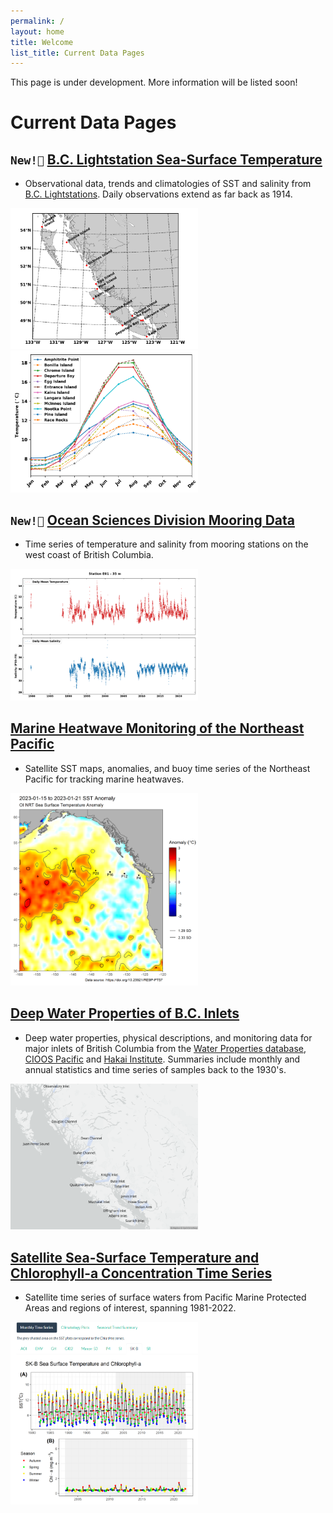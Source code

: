 ```yaml
---
permalink: /
layout: home
title: Welcome
list_title: Current Data Pages
---
```


This page is under development. More information will be listed soon!

# Current Data Pages

## `New!📣` [B.C. Lightstation Sea-Surface Temperature](https://ios-osd-dpg.github.io/bc_lightstation_sst/)

* Observational data, trends and climatologies of SST and salinity from [B.C. Lightstations](https://open.canada.ca/data/en/dataset/719955f2-bf8e-44f7-bc26-6bd623e82884). Daily observations extend as far back as 1914.

<a target="_blank" href="images/lightstation_map.png">
<img src="images/lightstation_map.png" alt="Monthly Climatology of sea surface temperature collected at BC Lightstations" width="300"/>
</a>
<a target="_blank" href="images/Lightstation_SST_Clim.png">
<img src="images/Lightstation_SST_Clim.png" alt="B.C. Lightstations Map" width="300"/>
</a>

## `New!📣` [Ocean Sciences Division Mooring Data](https://ios-osd-dpg.github.io/mooring_data_page/) 

* Time series of temperature and salinity from mooring stations on the west coast of British Columbia.

<a target="_blank" href="images/Moorings_snapshot.png">
<img src="images/Moorings_snapshot.png" alt="Screencap of mooring data plot" width="300"/>
</a>

## [Marine Heatwave Monitoring of the Northeast Pacific](https://github.com/BIO-RSG/Pacific_SST_NRT_Monitoring) 

* Satellite SST maps, anomalies, and buoy time series of the Northeast Pacific for tracking marine heatwaves.

<a target="_blank" href="images/screencap_sst_nrt.png">
<img src="images/screencap_sst_nrt.png" alt="Screencap of near-realtime sea surface temperature" width="300"/>
</a>

## [Deep Water Properties of B.C. Inlets](https://ios-osd-dpg.github.io/bc-inlets/)

*  Deep water properties, physical descriptions, and monitoring data for major inlets of British Columbia from the [Water Properties database](https://www.waterproperties.ca/), [CIOOS Pacific](https://data.cioospacific.ca/erddap/index.html) and [Hakai Institute](https://catalogue.hakai.org/erddap/index.html). Summaries include monthly and annual statistics and time series of samples back to the 1930's.

<a target="_blank" href="images/all-inlets-map.png">
<img src="images/all-inlets-map.png" alt="Map of B.C. inlets on deep water properties monitoring page" width="300"/>
</a>

## [Satellite Sea-Surface Temperature and Chlorophyll-a Concentration Time Series](https://ios-osd-dpg.github.io/SST_Chla_Report.html)

* Satellite time series of surface waters from Pacific Marine Protected Areas and regions of interest, spanning 1981-2022.

<a target="_blank" href="images/screencap_sst_chla.png">
<img src="images/screencap_sst_chla.png" alt="Screencap of sea surface temperature and chlorophyll-a time series" width="300"/>
</a>

